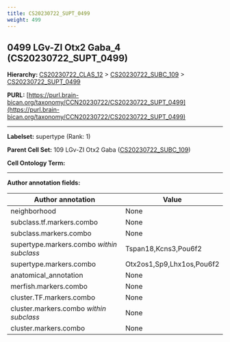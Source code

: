 ```yaml
---
title: CS20230722_SUPT_0499
weight: 499
---
```

## 0499 LGv-ZI Otx2 Gaba_4 (CS20230722_SUPT_0499)
<b>Hierarchy: </b>
[CS20230722_CLAS_12](../CS20230722_CLAS_12) >
[CS20230722_SUBC_109](../CS20230722_SUBC_109) >
[CS20230722_SUPT_0499](../CS20230722_SUPT_0499)

**PURL:** [https://purl.brain-bican.org/taxonomy/CCN20230722/CS20230722_SUPT_0499](https://purl.brain-bican.org/taxonomy/CCN20230722/CS20230722_SUPT_0499)

---


**Labelset:** supertype (Rank: 1)

**Parent Cell Set:** 109 LGv-ZI Otx2 Gaba ([CS20230722_SUBC_109](../CS20230722_SUBC_109))



**Cell Ontology Term:** 

[MARKER GENES.]: #


---

[TRANSFERRED ANNOTATIONS.]: #


[AUTHOR ANNOTATION FIELDS.]: #


**Author annotation fields:**

| Author annotation | Value |
|-------------------|-------|
|neighborhood|None|
|subclass.tf.markers.combo|None|
|subclass.markers.combo|None|
|supertype.markers.combo _within subclass_|Tspan18,Kcns3,Pou6f2|
|supertype.markers.combo|Otx2os1,Sp9,Lhx1os,Pou6f2|
|anatomical_annotation|None|
|merfish.markers.combo|None|
|cluster.TF.markers.combo|None|
|cluster.markers.combo _within subclass_|None|
|cluster.markers.combo|None|
